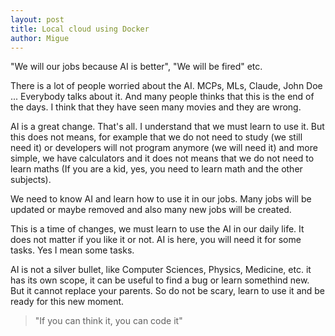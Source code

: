 ```yaml
---
layout: post
title: Local cloud using Docker
author: Migue
---
```


"We will our jobs because AI is better", "We will be fired" etc.

There is a lot of people worried about the AI. MCPs, MLs, Claude, John Doe ... Everybody talks about it. And many people thinks that this is the end of the days. I think that they have seen many movies and they are wrong. 
  

AI is a great change. That's all. I understand that we must learn to use it. But this does not means, for example that we do not need to study (we still need it) or developers will not program anymore (we will need it) and more simple, we have calculators and it does not means that we do not need to learn maths (If you are a kid, yes, you need to learn math and the other subjects).
  
We need to know AI and learn how to use it in our jobs. Many jobs will be updated or maybe removed and also many new jobs will be created.
  
This is a time of changes, we must learn to use the AI in our daily life. It does not matter if you like it or not. AI is here, you will need it for some tasks. Yes I mean some tasks.

  
AI is not a silver bullet, like Computer Sciences, Physics, Medicine, etc. it has its own scope, it can be useful to find a bug or learn somethind new. But it cannot replace your parents. So do not be scary, learn to use it and be ready for this new moment.
  



> "If you can think it, you can code it"
